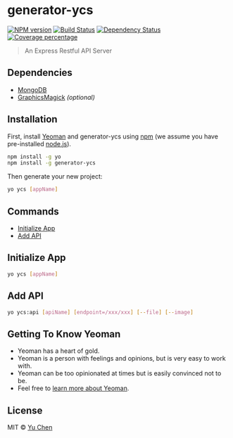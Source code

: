 # generator-ycs 
[![NPM version][npm-image]][npm-url] [![Build Status][travis-image]][travis-url] [![Dependency Status][daviddm-image]][daviddm-url] [![Coverage percentage][coveralls-image]][coveralls-url]
> An Express Restful API Server

## Dependencies

- [MongoDB](https://www.mongodb.com)
- [GraphicsMagick](http://www.graphicsmagick.org) *(optional)*

## Installation

First, install [Yeoman](http://yeoman.io) and generator-ycs using [npm](https://www.npmjs.com/) (we assume you have pre-installed [node.js](https://nodejs.org/)).

```bash
npm install -g yo
npm install -g generator-ycs
```

Then generate your new project:

```bash
yo ycs [appName]
```

## Commands

- [Initialize App](#initialize-app)
- [Add API](#add-api)

## Initialize App

```bash
yo ycs [appName]
```

## Add API

```bash
yo ycs:api [apiName] [endpoint=/xxx/xxx] [--file] [--image]
```



## Getting To Know Yeoman

 * Yeoman has a heart of gold.
 * Yeoman is a person with feelings and opinions, but is very easy to work with.
 * Yeoman can be too opinionated at times but is easily convinced not to be.
 * Feel free to [learn more about Yeoman](http://yeoman.io/).

## License

MIT © [Yu Chen]()


[npm-image]: https://badge.fury.io/js/generator-ycs.svg
[npm-url]: https://npmjs.org/package/generator-ycs
[travis-image]: https://travis-ci.org/kuyoonjo/generator-ycs.svg?branch=master
[travis-url]: https://travis-ci.org/kuyoonjo/generator-ycs
[daviddm-image]: https://david-dm.org/kuyoonjo/generator-ycs.svg?theme=shields.io
[daviddm-url]: https://david-dm.org/kuyoonjo/generator-ycs
[coveralls-image]: https://coveralls.io/repos/kuyoonjo/generator-ycs/badge.svg
[coveralls-url]: https://coveralls.io/r/kuyoonjo/generator-ycs
